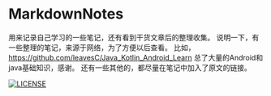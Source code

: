 # MarkdownNotes
用来记录自己学习的一些笔记，还有看到干货文章后的整理收集。
说明一下，有一些整理的笔记，来源于网络，为了方便以后查看。
比如，https://github.com/leavesC/Java_Kotlin_Android_Learn 总了大量的Android和java基础知识，感谢。
还有一些其他的，都尽量在笔记中加入了原文的链接。

[![LICENSE](https://img.shields.io/badge/license-Anti%20996-blue.svg)](https://github.com/996icu/996.ICU/blob/master/LICENSE)